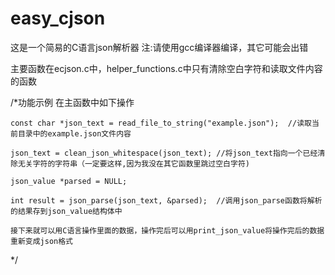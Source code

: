 # easy_cjson

这是一个简易的C语言json解析器
注:请使用gcc编译器编译，其它可能会出错 


主要函数在ecjson.c中，helper_functions.c中只有清除空白字符和读取文件内容的函数


/*功能示例
在主函数中如下操作

    const char *json_text = read_file_to_string("example.json");  //读取当前目录中的example.json文件内容

    json_text = clean_json_whitespace(json_text); //将json_text指向一个已经清除无关字符的字符串（一定要这样,因为我没在其它函数里跳过空白字符)

    json_value *parsed = NULL;

    int result = json_parse(json_text, &parsed);  //调用json_parse函数将解析的结果存到json_value结构体中
    
    接下来就可以用C语言操作里面的数据，操作完后可以用print_json_value将操作完后的数据重新变成json格式
*/